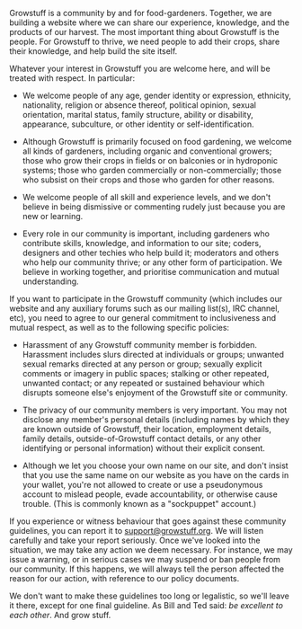 Growstuff is a community by and for food-gardeners.  Together, we are building a website where we can share our experience, knowledge, and the products of our harvest.  The most important thing about Growstuff is the people.  For Growstuff to thrive, we need people to add their crops, share their knowledge, and help build the site itself.

Whatever your interest in Growstuff you are welcome here, and will be treated with respect.  In particular:

- We welcome people of any age, gender identity or expression, ethnicity, nationality, religion or absence thereof, political opinion, sexual orientation, marital status, family structure, ability or disability, appearance, subculture, or other identity or self-identification.

- Although Growstuff is primarily focused on food gardening, we welcome all kinds of gardeners, including organic and conventional growers; those who grow their crops in fields or on balconies or in hydroponic systems; those who garden commercially or non-commercially; those who subsist on their crops and those who garden for other reasons.

- We welcome people of all skill and experience levels, and we don't believe in being dismissive or commenting rudely just because you are new or learning.

- Every role in our community is important, including gardeners who contribute skills, knowledge, and information to our site; coders, designers and other techies who help build it; moderators and others who help our community thrive; or any other form of participation.  We believe in working together, and prioritise communication and mutual understanding.

If you want to participate in the Growstuff community (which includes our website and any auxiliary forums such as our mailing list(s), IRC channel, etc), you need to agree to our general commitment to inclusiveness and mutual respect, as well as to the following specific policies:

- Harassment of any Growstuff community member is forbidden.  Harassment includes slurs directed at individuals or groups; unwanted sexual remarks directed at any person or group; sexually explicit comments or imagery in public spaces; stalking or other repeated, unwanted contact; or any repeated or sustained behaviour which disrupts someone else's enjoyment of the Growstuff site or community.

- The privacy of our community members is very important.  You may not disclose any member's personal details (including names by which they are known outside of Growstuff, their location, employment details, family details, outside-of-Growstuff contact details, or any other identifying or personal information) without their explicit consent.

- Although we let you choose your own name on our site, and don't insist that you use the same name on our website as you have on the cards in your wallet, you're not allowed to create or use a pseudonymous account to mislead people, evade accountability, or otherwise cause trouble.  (This is commonly known as a "sockpuppet" account.) 

If you experience or witness behaviour that goes against these community guidelines, you can report it to support@growstuff.org.  We will listen carefully and take your report seriously.  Once we've looked into the situation, we may take any action we deem necessary.  For instance, we may issue a warning, or in serious cases we may suspend or ban people from our community.  If this happens, we will always tell the person affected the reason for our action, with reference to our policy documents.

We don't want to make these guidelines too long or legalistic, so we'll leave it there, except for one final guideline. As Bill and Ted said: *be excellent to each other*.  And grow stuff.

